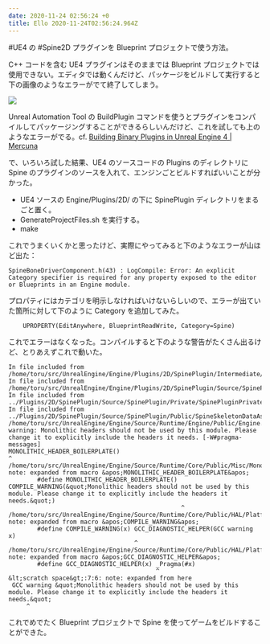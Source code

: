 ```yaml
---
date: 2020-11-24 02:56:24 +0
title: Ello 2020-11-24T02:56:24.964Z
---
```

#UE4 の #Spine2D プラグインを Blueprint プロジェクトで使う方法。

C++ コードを含む UE4 プラグインはそのままでは Blueprint プロジェクトでは使用できない。エディタでは動くんだけど、パッケージをビルドして実行すると下の画像のようなエラーがでて終了してしまう。<br/>

![](https://assets0.ello.co/uploads/asset/attachment/12246096/ello-optimized-3b997511.jpg)

Unreal Automation Tool の BuildPlugin コマンドを使うとプラグインをコンパイルしてパッケージングすることができるらしいんだけど、これを試しても上のようなエラーがでる。cf. [Building Binary Plugins in Unreal Engine 4 | Mercuna](https://mercuna.com/building-binary-plugins-in-unreal-engine-4/)

で、いろいろ試した結果、UE4 のソースコードの Plugins のディレクトリに Spine のプラグインのソースを入れて、エンジンごとビルドすればいいことが分かった。

- UE4 ソースの Engine/Plugins/2D/ の下に SpinePlugin ディレクトリをまるごと置く。
- GenerateProjectFiles.sh を実行する。
- make

これでうまくいくかと思ったけど、実際にやってみると下のようなエラーが山ほど出た：

```
SpineBoneDriverComponent.h(43) : LogCompile: Error: An explicit Category specifier is required for any property exposed to the editor or Blueprints in an Engine module.
```

プロパティにはカテゴリを明示しなければいけないらしいので、エラーが出ていた箇所に対して下のように Category を追加してみた。

```
	UPROPERTY(EditAnywhere, BlueprintReadWrite, Category=Spine)
```

これでエラーはなくなった。コンパイルすると下のような警告がたくさん出るけど、とりあえずこれで動いた。

```
In file included from /home/toru/src/UnrealEngine/Engine/Plugins/2D/SpinePlugin/Intermediate/Build/Linux/B4D820EA/UE4Editor/Development/SpinePlugin/Module.SpinePlugin.cpp:2:
In file included from /home/toru/src/UnrealEngine/Engine/Plugins/2D/SpinePlugin/Source/SpinePlugin/Private/SpineAtlasAsset.cpp:30:
In file included from ../Plugins/2D/SpinePlugin/Source/SpinePlugin/Private/SpinePluginPrivatePCH.h:31:
In file included from ../Plugins/2D/SpinePlugin/Source/SpinePlugin/Public/SpineSkeletonDataAsset.h:32:
/home/toru/src/UnrealEngine/Engine/Source/Runtime/Engine/Public/Engine.h:10:1: warning: Monolithic headers should not be used by this module. Please change it to explicitly include the headers it needs. [-W#pragma-messages]
MONOLITHIC_HEADER_BOILERPLATE()
^
/home/toru/src/UnrealEngine/Engine/Source/Runtime/Core/Public/Misc/MonolithicHeaderBoilerplate.h:6:42: note: expanded from macro &apos;MONOLITHIC_HEADER_BOILERPLATE&apos;
        #define MONOLITHIC_HEADER_BOILERPLATE() COMPILE_WARNING(&quot;Monolithic headers should not be used by this module. Please change it to explicitly include the headers it needs.&quot;)
                                                ^
/home/toru/src/UnrealEngine/Engine/Source/Runtime/Core/Public/HAL/Platform.h:767:29: note: expanded from macro &apos;COMPILE_WARNING&apos;
        #define COMPILE_WARNING(x) GCC_DIAGNOSTIC_HELPER(GCC warning x)
                                   ^
/home/toru/src/UnrealEngine/Engine/Source/Runtime/Core/Public/HAL/Platform.h:766:35: note: expanded from macro &apos;GCC_DIAGNOSTIC_HELPER&apos;
        #define GCC_DIAGNOSTIC_HELPER(x) _Pragma(#x)
                                         ^
&lt;scratch space&gt;:7:6: note: expanded from here
 GCC warning &quot;Monolithic headers should not be used by this module. Please change it to explicitly include the headers it needs.&quot;
     ^
```

これでめでたく Blueprint プロジェクトで Spine を使ってゲームをビルドすることができた。

